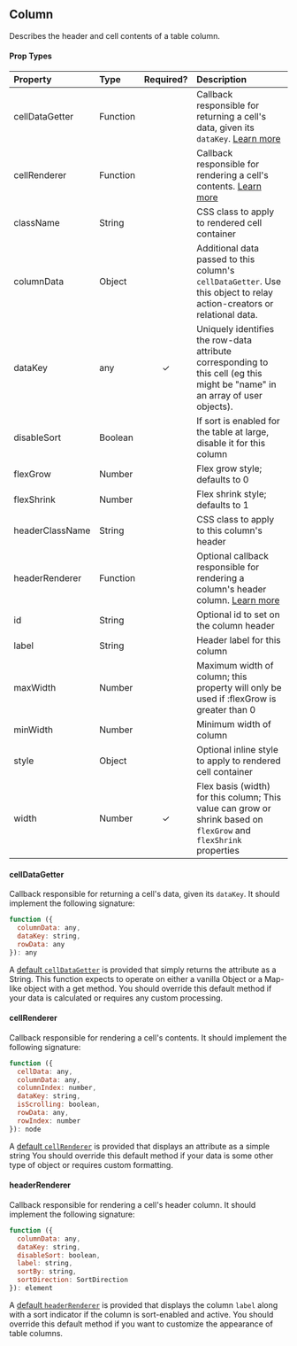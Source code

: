 Column
---------------

Describes the header and cell contents of a table column.

#### Prop Types
| Property | Type | Required? | Description |
|:---|:---|:---:|:---|
| cellDataGetter | Function |  | Callback responsible for returning a cell's data, given its `dataKey`. [Learn more](#celldatagetter) |
| cellRenderer |  Function |  | Callback responsible for rendering a cell's contents. [Learn more](#cellrenderer) |
| className | String |  | CSS class to apply to rendered cell container |
| columnData | Object |  | Additional data passed to this column's `cellDataGetter`. Use this object to relay action-creators or relational data. |
| dataKey | any | ✓ | Uniquely identifies the row-data attribute corresponding to this cell (eg this might be "name" in an array of user objects). |
| disableSort | Boolean |  | If sort is enabled for the table at large, disable it for this column |
| flexGrow | Number |  | Flex grow style; defaults to 0 |
| flexShrink | Number |  | Flex shrink style; defaults to 1 |
| headerClassName | String |  | CSS class to apply to this column's header |
| headerRenderer | Function |  | Optional callback responsible for rendering a column's header column. [Learn more](#headerrenderer) |
| id | String |  | Optional id to set on the column header |
| label | String |  | Header label for this column |
| maxWidth | Number |  | Maximum width of column; this property will only be used if :flexGrow is greater than 0 |
| minWidth | Number |  | Minimum width of column |
| style | Object |  | Optional inline style to apply to rendered cell container |
| width | Number | ✓ | Flex basis (width) for this column; This value can grow or shrink based on `flexGrow` and `flexShrink` properties |

#### cellDataGetter

Callback responsible for returning a cell's data, given its `dataKey`.
It should implement the following signature:

```javascript
function ({
  columnData: any,
  dataKey: string,
  rowData: any
}): any
```

A [default `cellDataGetter`](https://github.com/bvaughn/react-virtualized/blob/master/source/Table/defaultCellDataGetter.js) is provided that simply returns the attribute as a String.
This function expects to operate on either a vanilla Object or a Map-like object with a get method.
You should override this default method if your data is calculated or requires any custom processing.

#### cellRenderer

Callback responsible for rendering a cell's contents.
It should implement the following signature:

```javascript
function ({
  cellData: any,
  columnData: any,
  columnIndex: number,
  dataKey: string,
  isScrolling: boolean,
  rowData: any,
  rowIndex: number
}): node
```

A [default `cellRenderer`](https://github.com/bvaughn/react-virtualized/blob/master/source/Table/defaultCellRenderer.js) is provided that displays an attribute as a simple string
You should override this default method if your data is some other type of object or requires custom formatting.

#### headerRenderer

Callback responsible for rendering a cell's header column.
It should implement the following signature:

```javascript
function ({
  columnData: any,
  dataKey: string,
  disableSort: boolean,
  label: string,
  sortBy: string,
  sortDirection: SortDirection
}): element
```

A [default `headerRenderer`](https://github.com/bvaughn/react-virtualized/blob/master/source/Table/defaultHeaderRenderer.js) is provided that displays the column `label` along with a sort indicator if the column is sort-enabled and active.
You should override this default method if you want to customize the appearance of table columns.
